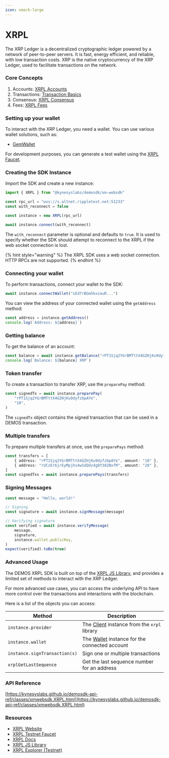 ```yaml
---
icon: xmark-large
---
```


# XRPL

The XRP Ledger is a decentralized cryptographic ledger powered by a network of peer-to-peer servers. It is fast, energy efficient, and reliable, with low transaction costs. XRP is the native cryptocurrency of the XRP Ledger, used to facilitate transactions on the network.

### Core Concepts

1. Accounts: [XRPL Accounts](https://xrpl.org/accounts.html)
2. Transactions: [Transaction Basics](https://xrpl.org/transaction-basics.html)
3. Consensus: [XRPL Consensus](https://xrpl.org/consensus.html)
4. Fees: [XRPL Fees](https://xrpl.org/fees.html)

### Setting up your wallet

To interact with the XRP Ledger, you need a wallet. You can use various wallet solutions, such as:

* [GemWallet](https://gemwallet.app/)

For development purposes, you can generate a test wallet using the [XRPL Faucet](https://xrpl.org/xrp-testnet-faucet.html).

### Creating the SDK Instance

Import the SDK and create a new instance:

```ts
import { XRPL } from "@kynesyslabs/demosdk/xm-websdk"

const rpc_url = "wss://s.altnet.rippletest.net:51233"
const with_reconnect = false

const instance = new XRPL(rpc_url)

await instance.connect(with_reconnect)
```

The `with_reconnect` parameter is optional and defaults to `true`. It is used to specify whether the SDK should attempt to reconnect to the XRPL if the web socket connection is lost.

{% hint style="warning" %}
The XRPL SDK uses a web socket connection. HTTP RPCs are not supported.
{% endhint %}

### Connecting your wallet

To perform transactions, connect your wallet to the SDK:

```ts
await instance.connectWallet("sEd7rBGm5kxzauR...")
```

You can view the address of your connected wallet using the `getAddress` method:

```ts
const address = instance.getAddress()
console.log(`Address: ${address}`)
```

### Getting balance

To get the balance of an account:

```ts
const balance = await instance.getBalance("rPT1Sjq2YGrBMTttX4GZHjKu9dyfzbpAYe")
console.log(`Balance: ${balance} XRP`)
```

### Token transfer

To create a transaction to transfer XRP, use the `preparePay` method:

```ts
const signedTx = await instance.preparePay(
    "rPT1Sjq2YGrBMTttX4GZHjKu9dyfzbpAYe",
    "10",
)
```

The `signedTx` object contains the signed transaction that can be used in a DEMOS transaction.

### Multiple transfers

To prepare multiple transfers at once, use the `preparePays` method:

```ts
const transfers = [
    { address: "rPT1Sjq2YGrBMTttX4GZHjKu9dyfzbpAYe", amount: "10" },
    { address: "rUCzEr6jrEyMpjhs4wSdQdz4g8Y382NxfM", amount: "20" },
]
const signedTxs = await instance.preparePays(transfers)
```

### Signing Messages

```javascript
const message = "Hello, world!"

// Signing
const signature = await instance.signMessage(message)

// Verifying signature
const verified = await instance.verifyMessage(
    message,
    signature,
    instance.wallet.publicKey,
)
expect(verified).toBe(true)
```

### Advanced Usage

The DEMOS XRPL SDK is built on top of the [XRPL JS Library](https://js.xrpl.org/), and provides a limited set of methods to interact with the XRP Ledger.

For more advanced use cases, you can access the underlying API to have more control over the transactions and interactions with the blockchain.

Here is a list of the objects you can access:

| Method                        | Description                                                                              |
| ----------------------------- | ---------------------------------------------------------------------------------------- |
| `instance.provider`           | The [Client](https://js.xrpl.org/classes/Client.html) instance from the `xrpl` library   |
| `instance.wallet`             | The [Wallet](https://js.xrpl.org/classes/Wallet.html) instance for the connected account |
| `instance.signTransaction(s)` | Sign one or multiple transactions                                                        |
| `xrplGetLastSequence`         | Get the last sequence number for an address                                              |



### API Reference

[https://kynesyslabs.github.io/demosdk-api-ref/classes/xmwebsdk.XRPL.html](https://kynesyslabs.github.io/demosdk-api-ref/classes/xmwebsdk.XRPL.html)

### Resources

* [XRPL Website](https://xrpl.org/)
* [XRPL Testnet Faucet](https://xrpl.org/xrp-testnet-faucet.html)
* [XRPL Docs](https://xrpl.org/docs.html)
* [XRPL JS Library](https://js.xrpl.org/)
* [XRPL Explorer (Testnet)](https://testnet.xrpl.org/)
